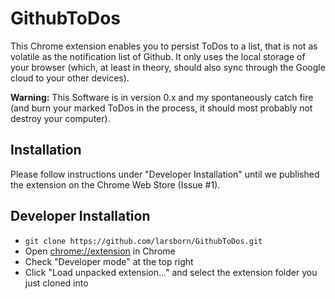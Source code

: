 # GithubToDos

This Chrome extension enables you to persist ToDos to a list, that is not as volatile as the notification list of 
Github. It only uses the local storage of your browser (which, at least in theory, should also sync through the Google 
cloud to your other devices).

**Warning:** This Software is in version 0.x and my spontaneously catch fire (and burn your marked ToDos in the process, 
it should most probably not destroy your computer). 

## Installation

Please follow instructions under "Developer Installation" until we published the extension on the Chrome Web Store 
(Issue #1). 

## Developer Installation

* `git clone https://github.com/larsborn/GithubToDos.git`
* Open [chrome://extension](chrome://extension) in Chrome
* Check "Developer mode" at the top right
* Click "Load unpacked extension..." and select the extension folder you just cloned into
